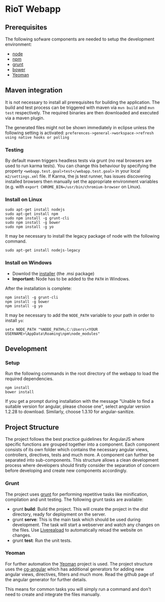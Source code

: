 # RioT Webapp

## Prerequisites

The following sofware components are needed to setup the development environment:

 - [node](http://nodejs.org/)
 - [npm](https://www.npmjs.com/)
 - [grunt](http://gruntjs.com/)
 - [bower](http://bower.io/)
 - [Yeoman](http://yeoman.io/)
 
## Maven integration

It is not necessary to install all prerequisites for building the application.
The build and test process can be triggered with maven via `mvn build` and `mvn test` respectively.
The required binaries are then downloaded and executed via a maven plugin.

The generated files might not be shown immediately in eclipse unless the following setting is activated:
`preferences->general->workspace->refresh using native hooks or polling`

### Testing
By default maven triggers headless tests via grunt (no real browsers are used to run karma tests).
You can change this behaviour by specifying the property `<webapp.test.goal>test</webapp.test.goal>`
in your local `m2/settings.xml` file. If Karma, the js test runner, has issues discovering installed
browsers then manually set the appropriate environment variables
(e.g. with `export CHROME_BIN=/usr/bin/chromium-browser` on Linux).
 

### Install on Linux

    sudo apt-get install nodejs
    sudo apt-get install npm
    sudo npm install -g grunt-cli
    sudo npm install -g bower
    sudo npm install -g yo

It may be necessary to install the legacy package of node with the following command.

    sudo apt-get install nodejs-legacy

### Install on Windows

 - Downlod the [installer](http://nodejs.org/download/) (the .msi package)
 - **Important:** Node has to be added to the `PATH` in Windows.

After the installation is complete:

    npm install -g grunt-cli
    npm install -g bower
    npm install -g yo

It may be necessary to add the `NODE_PATH` variable to your path in order to install `yo`: 

    setx NODE_PATH "%NODE_PATH%;C:\Users\<YOUR USERNAME>\AppData\Roaming\npm\node_modules"

## Development

### Setup

Run the following commands in the root directory of the webapp to load the required dependencies.

    npm install
    bower install

If you get a prompt during installation with the message "Unable to find a suitable version for angular, please choose one", select angular version 1.2.28 to download. Similarly, choose 1.3.10 for angular-sanitize.

## Project Structure

The project follows the best practice guidelines for AngularJS where specific functions are grouped together into a component. Each component consists of its own folder which contains the necessary angular views, controllers, directives, tests and much more. A component can further be separated into sub-components. This structure allows a clean development process where developers should firstly consider the separation of concern before developing and create new components accordingly.

### Grunt

The project uses [grunt](http://gruntjs.com/) for performing repetitive tasks like minification, compilation and unit testing. The following grunt tasks are available:

 - grunt **build**: Build the project. This will create the project in the *dist* directory, ready for deployment on the server.
 - grunt **serve**: This is the main task which should be used during development. The task will start a webserver and watch any changes on the files. Use [Livereaload](http://livereload.com/) to automatically reload the website on changes.
 - grunt **test**: Run the unit tests.

### Yeoman
For further automation the [Yeoman](http://yeoman.io/) project is used. The project structure uses the [cg-angular](https://github.com/cgross/generator-cg-angular) which has additional generators for adding new angular views, directives, filters and much more. Read the github page of the angular generator for further details.

This means for common tasks you will simply run a command and don't need to create and integrate the files manually.
